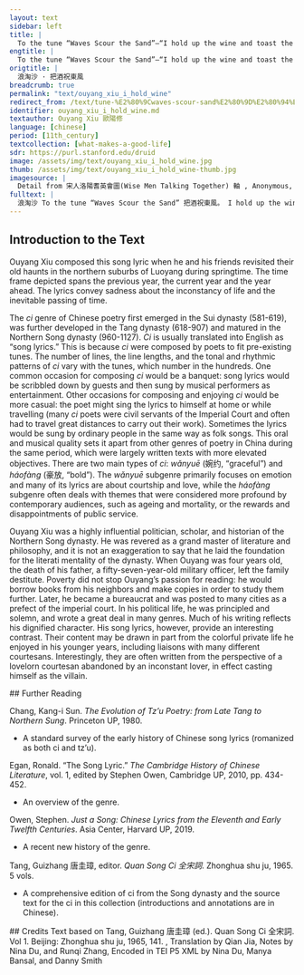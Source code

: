 ```yaml
---
layout: text
sidebar: left
title: |
  To the tune “Waves Scour the Sand”—“I hold up the wine and toast the eastern wind” | 浪淘沙 · 把酒祝東風
engtitle: |
  To the tune “Waves Scour the Sand”—“I hold up the wine and toast the eastern wind”
origtitle: |
  浪淘沙 · 把酒祝東風
breadcrumb: true
permalink: "text/ouyang_xiu_i_hold_wine"
redirect_from: /text/tune-%E2%80%9Cwaves-scour-sand%E2%80%9D%E2%80%94%E2%80%9Ci-hold-wine-and-toast-eastern-wind%E2%80%9D
identifier: ouyang_xiu_i_hold_wine.md
textauthor: Ouyang Xiu 歐陽修
language: [chinese]
period: [11th_century]
textcollection: [what-makes-a-good-life]
sdr: https://purl.stanford.edu/druid 
image: /assets/img/text/ouyang_xiu_i_hold_wine.jpg
thumb: /assets/img/text/ouyang_xiu_i_hold_wine-thumb.jpg
imagesource: |
  Detail from 宋人洛陽耆英會圖(Wise Men Talking Together) 軸 , Anonymous,  National Palace Museum, Accession Number: K2A000173N000000000PAA [Public Domain]]
fulltext: |
  浪淘沙 To the tune “Waves Scour the Sand” 把酒祝東風。 I hold up the wine and toast the eastern wind, 且共從容。  “Let us dally and not rush.” 垂楊紫陌洛城東。 Along the lilac-laden path with drooping willows in the east of Luoyang, 總是當時攜手處， Is where we used to walk hand in hand, 游遍芳叢。 Roaming among the thickets of fragrance.Fragrance refers to flowers 聚散苦匆匆。 Gathering together is always fleeting and separating is always bitter. 此恨無窮。 My regrets about this have no end. 今年花勝去年紅。 The flowers this year are redder than the last; 可惜明年花更好，  It is a pity that when next year's ones are even better, 知與誰同。 I do not know with whom I will look at them. 
--- 
```

## Introduction to the Text 
<p dir="ltr" id="docs-internal-guid-f40f9790-7fff-ba57-7912-ac9703b6f020">Ouyang Xiu composed this song lyric when he and his friends revisited their old haunts in the northern suburbs of Luoyang during springtime. The time frame depicted spans the previous year, the current year and the year ahead. The lyrics convey sadness about the inconstancy of life and the inevitable passing of time. </p> <p dir="ltr">The <em>ci</em> genre of Chinese poetry first emerged in the Sui dynasty (581-619), was further developed in the Tang dynasty (618-907) and matured in the Northern Song dynasty (960-1127). <em>Ci</em> is usually translated into English as “song lyrics.” This is because <em>ci</em> were composed by poets to fit pre-existing tunes. The number of lines, the line lengths, and the tonal and rhythmic patterns of <em>ci</em> vary with the tunes, which number in the hundreds. One common occasion for composing <em>ci</em> would be a banquet: song lyrics would be scribbled down by guests and then sung by musical performers as entertainment. Other occasions for composing and enjoying <em>ci</em> would be more casual: the poet might sing the lyrics to himself at home or while travelling (many <em>ci</em> poets were civil servants of the Imperial Court and often had to travel great distances to carry out their work). Sometimes the lyrics would be sung by ordinary people in the same way as folk songs. This oral and musical quality sets it apart from other genres of poetry in China during the same period, which were largely written texts with more elevated objectives. There are two main types of <em>ci</em>: <em>wǎnyuē</em> (婉约, “graceful”) and <em>háofàng</em> (豪放, “bold”). The <em>wǎnyuē</em> subgenre primarily focuses on emotion and many of its lyrics are about courtship and love, while the<em> háofàng</em> subgenre often deals with themes that were considered more profound by contemporary audiences, such as ageing and mortality, or the rewards and disappointments of public service.</p> <p dir="ltr">Ouyang Xiu was a highly influential politician, scholar, and historian of the Northern Song dynasty. He was revered as a grand master of literature and philosophy, and it is not an exaggeration to say that he laid the foundation for the literati mentality of the dynasty. When Ouyang was four years old, the death of his father, a fifty-seven-year-old military officer, left the family destitute. Poverty did not stop Ouyang’s passion for reading: he would borrow books from his neighbors and make copies in order to study them further. Later, he became a bureaucrat and was posted to many cities as a prefect of the imperial court. In his political life, he was principled and solemn, and wrote a great deal in many genres. Much of his writing reflects his dignified character. His song lyrics, however, provide an interesting contrast. Their content may be drawn in part from the colorful private life he enjoyed in his younger years, including liaisons with many different courtesans. Interestingly, they are often written from the perspective of a lovelorn courtesan abandoned by an inconstant lover, in effect casting himself as the villain.</p>
## Further Reading 
<p>Chang, Kang-i Sun. <em>The Evolution of Tz’u Poetry: from Late Tang to Northern Sung</em>. Princeton UP, 1980.</p> <ul> <li>A standard survey of the early history of Chinese song lyrics (romanized as both ci and tz’u).</li> </ul> <p>Egan, Ronald. “The Song Lyric.” <em>The Cambridge History of Chinese Literature</em>, vol. 1, edited by Stephen Owen, Cambridge UP, 2010, pp. 434-452.</p> <ul> <li>An overview of the genre.</li> </ul> <p>Owen, Stephen. <em>Just a Song: Chinese Lyrics from the Eleventh and Early Twelfth Centuries</em>. Asia Center, Harvard UP, 2019.</p> <ul> <li>A recent new history of the genre.</li> </ul> <p>Tang, Guizhang 唐圭璋, editor. <em>Quan Song Ci 全宋詞</em>. Zhonghua shu ju, 1965. 5 vols.</p> <ul> <li>A comprehensive edition of ci from the Song dynasty and the source text for the ci in this collection (introductions and annotations are in Chinese).</li> </ul>
## Credits
Text based on Tang, Guizhang 唐圭璋 (ed.). Quan Song Ci 全宋詞. Vol 1. Beijing: Zhonghua shu ju, 1965, 141. 					, Translation by Qian Jia, Notes by Nina Du,  and Runqi Zhang, Encoded in TEI P5 XML by Nina Du, Manya Bansal,  and Danny Smith
